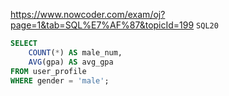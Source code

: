 https://www.nowcoder.com/exam/oj?page=1&tab=SQL%E7%AF%87&topicId=199
`SQL20`

```SQL
SELECT 
    COUNT(*) AS male_num, 
    AVG(gpa) AS avg_gpa
FROM user_profile
WHERE gender = 'male';
```
